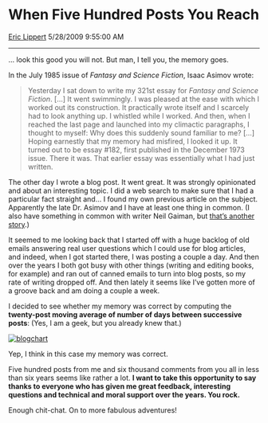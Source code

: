 # When Five Hundred Posts You Reach

[Eric Lippert](https://social.msdn.microsoft.com/profile/Eric%20Lippert) 5/28/2009 9:55:00 AM

-----

… look this good you will not. But man, I tell you, the memory goes.

In the July 1985 issue of *Fantasy and Science Fiction*, Isaac Asimov wrote:

> Yesterday I sat down to write my 321st essay for *Fantasy and Science Fiction*. \[…\] It went swimmingly. I was pleased at the ease with which I worked out its construction. It practically wrote itself and I scarcely had to look anything up. I whistled while I worked. And then, when I reached the last page and launched into my climactic paragraphs, I thought to myself: Why does this suddenly sound familiar to me? \[…\] Hoping earnestly that my memory had misfired, I looked it up. It turned out to be essay \#182, first published in the December 1973 issue. There it was. That earlier essay was essentially what I had just written.

The other day I wrote a blog post. It went great. It was strongly opinionated and about an interesting topic. I did a web search to make sure that I had a particular fact straight and… I found my own previous article on the subject. Apparently the late Dr. Asimov and I have at least one thing in common. (I also have something in common with writer Neil Gaiman, but [that’s another story](http://blogs.msdn.com/b/ericlippert/archive/2011/07/08/my-buddy-neil-totally-agrees-with-me.aspx).)

It seemed to me looking back that I started off with a huge backlog of old emails answering real user questions which I could use for blog articles, and indeed, when I got started there, I was posting a couple a day. And then over the years I both got busy with other things (writing and editing books, for example) and ran out of canned emails to turn into blog posts, so my rate of writing dropped off. And then lately it seems like I’ve gotten more of a groove back and am doing a couple a week.

I decided to see whether my memory was correct by computing the **twenty-post moving average of number of days between successive posts**: (Yes, I am a geek, but you already knew that.)

[![blogchart](https://msdnshared.blob.core.windows.net/media/TNBlogsFS/BlogFileStorage/blogs_msdn/ericlippert/WindowsLiveWriter/WhenFiveHundredPostsYouReach_7890/blogchart_thumb.jpg "blogchart")](https://msdnshared.blob.core.windows.net/media/TNBlogsFS/BlogFileStorage/blogs_msdn/ericlippert/WindowsLiveWriter/WhenFiveHundredPostsYouReach_7890/blogchart_2.jpg)

Yep, I think in this case my memory was correct.

Five hundred posts from me and six thousand comments from you all in less than six years seems like rather a lot. **I want to take this opportunity to say thanks to everyone who has given me great feedback, interesting questions and technical and moral support over the years. You rock.**

Enough chit-chat. On to more fabulous adventures\!

